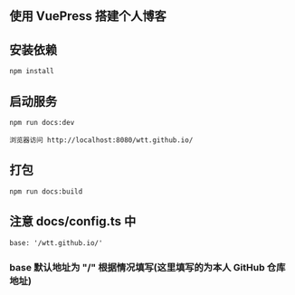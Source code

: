## 使用 VuePress 搭建个人博客

## 安装依赖

```
npm install
```

## 启动服务

```
npm run docs:dev
```

```
浏览器访问 http://localhost:8080/wtt.github.io/
```

## 打包

```
npm run docs:build
```

## 注意 docs/config.ts 中

```
base: '/wtt.github.io/'
```

### base 默认地址为 "/" 根据情况填写(这里填写的为本人 GitHub 仓库地址)
